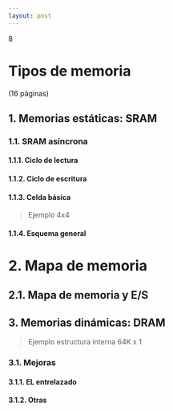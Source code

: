 ```yaml
--- 
layout: post
---
```

<div class="header">
  <div class="numbrerUnit">8</div>
  <h1>Tipos de memoria</h1>
  <subtitle> </subtitle>
</div>

(16 páginas)

## 1. Memorias estáticas: SRAM
### 1.1. SRAM asíncrona
#### 1.1.1. Ciclo de lectura
#### 1.1.2. Ciclo de escritura
#### 1.1.3. Celda básica

> Ejemplo 4x4

#### 1.1.4. Esquema general

# 2. Mapa de memoria
## 2.1. Mapa de memoria y E/S

## 3. Memorias dinámicas: DRAM

> Ejemplo estructura interna 64K x 1

### 3.1. Mejoras
#### 3.1.1. EL entrelazado
#### 3.1.2. Otras
